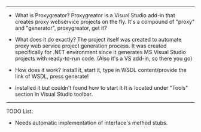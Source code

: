 ****************************************************************************************************
- What is Proxygreator?
Proxygreator is a Visual Studio add-in that creates proxy webservice projects on the fly. 
It's a compound of "proxy" and "generator", proxygreator, get it?


- What does it do exactly?
The project itself was created to automate proxy web service project generation process. It was created specifically for .NET environment since it generates MS Visual Studio projects with ready-to-run code. (Also it's a VS add-in, so there you go)


- How does it work?
Install it, start it, type in WSDL content/provide the link of WSDL, press generate!


- Installed it but couldn't found how to start it
It is located under "Tools" section in Visual Studio toolbar.
****************************************************************************************************

TODO List:
- Needs automatic implementation of interface's method stubs.
